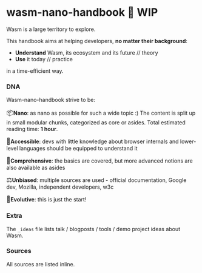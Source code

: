 # wasm-nano-handbook 🚧 WIP

Wasm is a large territory to explore.  

This handbook aims at helping developers, **no matter their background**:

* **Understand** Wasm, its ecosystem and its future // theory
* **Use** it today // practice   

in a time-efficient way.

### DNA 
Wasm-nano-handbook strive to be:  

<span style="font-size:larger;">📦</span>**Nano**: as nano as possible for such a wide topic :) The content is split up in small modular chunks, categorized as core or asides. Total estimated reading time: **1 hour**.  

<span style="font-size:larger;">🧘‍</span>**Accessible**: devs with little knowledge about browser internals and lower-level languages should be equipped to understand it  

<span style="font-size:larger;">🔋</span>**Comprehensive**: the basics are covered, but more advanced notions are also available as asides  

<span style="font-size:larger;">⚖️</span>**Unbiased**: multiple sources are used - official documentation, Google dev, Mozilla, independent developers, w3c 

<span style="font-size:larger;">🌱</span>**Evolutive**: this is just the start!  

### Extra 
The `_ideas` file lists talk / blogposts / tools / demo project ideas about Wasm. 

### Sources 
All sources are listed inline.


